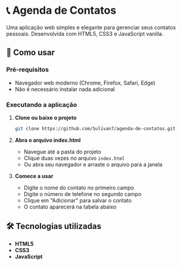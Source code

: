 # 📞 Agenda de Contatos

Uma aplicação web simples e elegante para gerenciar seus contatos pessoais. Desenvolvida com HTML5, CSS3 e JavaScript vanilla.

## 🚀 Como usar

### Pré-requisitos

- Navegador web moderno (Chrome, Firefox, Safari, Edge)
- Não é necessário instalar nada adicional

### Executando a aplicação

1. **Clone ou baixe o projeto**

   ```bash
   git clone https://github.com/Sulivan7/agenda-de-contatos.git
   ```

2. **Abra o arquivo index.html**

   - Navegue até a pasta do projeto
   - Clique duas vezes no arquivo `index.html`
   - Ou abra seu navegador e arraste o arquivo para a janela

3. **Comece a usar**
   - Digite o nome do contato no primeiro campo
   - Digite o número de telefone no segundo campo
   - Clique em "Adicionar" para salvar o contato
   - O contato aparecerá na tabela abaixo

## 🛠️ Tecnologias utilizadas

- **HTML5**
- **CSS3**
- **JavaScript**
